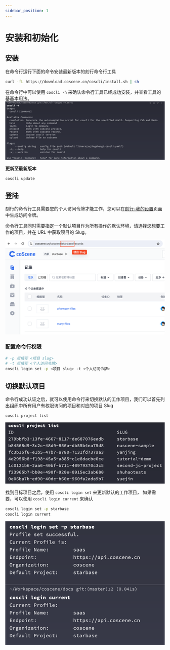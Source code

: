 ```yaml
---
sidebar_position: 1
---
```


# 安装和初始化

## 安装

在命令行运行下面的命令安装最新版本的刻行命令行工具

```Bash
curl -fL https://download.coscene.cn/coscli/install.sh | sh
```

在命令行中可以使用 `coscli -h` 来确认命令行工具已经成功安装，并查看工具的基基本用法。
![coscli-help](./img/coscli-help.png)

**更新至最新版本**

```Bash
coscli update
```

## 登陆

刻行的命令行工具需要您的个人访问令牌才能工作，您可以在[刻行-我的设置](https://coscene.cn/profile?section=security)页面中生成访问令牌。

命令行工具同时需要指定一个默认项目作为所有操作的默认环境，请选择您想要工作的项目，并在 URL 中获取项目的 Slug。

![project-slug-url](./img/project-slug-url.png)

### 配置命令行权限

```Bash
# -p 后填写 <项目 slug>
# -t 后填写 <个人访问令牌>
coscli login set -p <项目 slug> -t <个人访问令牌>
```

## 切换默认项目

命令行成功认证之后，就可以使用命令行来切换默认的工作项目，我们可以首先列出组织中所有用户有权限访问的项目和对应的项目 Slug

```
coscli project list
```

![coscli-list-user-projects](./img/coscli-list-user-projects.png)

找到目标项目之后，使用 `coscli login set` 来更新默认的工作项目， 如果需要，可以使用 `coscli login current` 来确认

```bash
coscli login set -p starbase
coscli login current
```

![coscli-update-default-project-slug](./img/coscli-update-default-project-slug.png)
